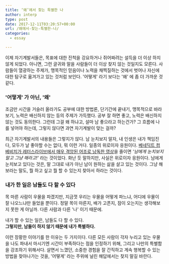 ```yaml
---
title: ‘왜’에서 찾는 특별한 나
author: interp
type: post
date: 2017-12-11T03:20:57+00:00
url: /왜에서-찾는-특별한-나/
categories:
  - essay

---
```

이제 자기계발서들은, 목표에 대한 진척을 강요하거나 쥐어짜려는 설득을 더 이상 하지 않게 되었다. 아니면, 그런 글귀와 말을 사람들이 더 이상 찾지 않는 것일지도 모른다. 사람들이 열광하는 주제가, 맹목적인 믿음이나 노력을 채찍질하는 것에서 벗어나 자신에 대한 탐구로 옮겨가고 있는 것처럼 보인다. '어떻게' 라기 보다는 '왜' 에 좀 더 가까운 것 같다.

### '어떻게' 가 아닌, '왜'

조금만 시간을 거슬러 올라가도 공부에 대한 방법론, 단기간에 끝내기, 맹목적으로 바라보기, 노력은 배신하지 않는 등의 주제가 가득했다. 공부 잘 하면 좋고, 노력은 배신하지 않는 것도 동의한다. 그런데 그걸 왜 하냐고, 설마 남 좋으라고 하는건가? 그 흐름에 나를 넣어야 하는데, 그렇지 않다면 과연 자기계발이 맞는 걸까?

최근 자기계발서의 내용들은 그렇지가 않다. 남 눈치보지 말자, 내 인생은 내가 책임진다, 모두가 날 좋아할 수는 없다, 뭐 이런 거다. 일종의 위로이자 응원이다. [베네딕트 컴베비치가 레터스라이브에서 매우 격앙된 어조로 낭독한 영상][1]을 줄이면 _'남에게 눈치보지 말고 그냥 해라고!'_ 라는 것이었다. 화난 듯 말하지만, 사실은 위로이자 응원이다. 남에게 눈치보고 있다는 것은, 말 그대로 내가 아닌 남이 원하는 삶을 살고 있는 것이다. 그냥 해보라는 말도, 뭘 하고 싶고 뭘 할 수 있는지 찾아서 하라는 것이다.

### 내가 한 일은 남들도 다 할 수 있다

목 마른 사람이 우물을 파겠지만, 지금껏 우리는 우물을 어떻게 파느냐, 어디에 우물이 잘 나오느냐만 들었을 뿐이다. 정말 목이 마른지, 배가 고픈지, 잠이 오는지는 생각해보지 못한 게 아닐까. 다른 사람과 다른 '나' 이기 때문에.

<p style="text-align: left;">
  내가 할 수 있는 일은, 남들도 다 할 수 있다.<br /> <strong>그렇지만, 남들이 하지 않기 때문에 내가 특별하다.</strong>
</p>

이런 장황한 이야기를 한 이유는 두 가지이다. 다른 모든 사람이 각자 누리고 있는 우물을 나도 파내서 마시기엔 시간이 부족하다는 점을 인정하기 위해, 그리고 나만의 특별함을 강조하기 위해서다. 살면서 느꼈던, 소중한 경험을 잘 간직하고 계속 행복할 수 있는 방법을 찾아나가는 것을, '어떻게' 라는 주위에 널린 해답에서는 찾지 말길 바란다.

 [1]: https://www.youtube.com/watch?v=VnSMIgsPj5M
